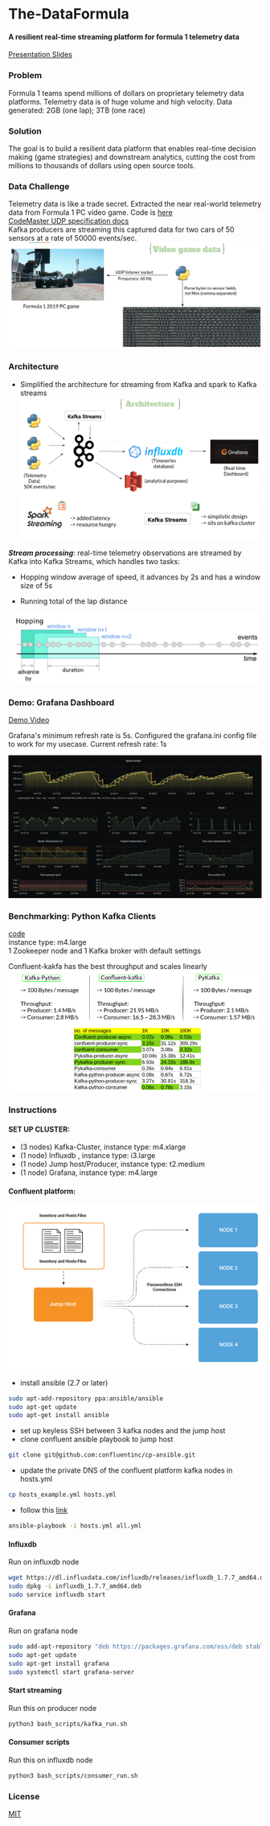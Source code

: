 # The-DataFormula
#### A resilient real-time streaming platform for formula 1 telemetry data
[Presentation Slides](https://docs.google.com/presentation/d/1iVNSijN6hWdmantrVPCrFRSPjSPBr-5AZsMWYGz8bFY)

### Problem
Formula 1 teams spend millions of dollars on proprietary telemetry data platforms. Telemetry data is of huge volume and high velocity. Data generated: 2GB (one lap); 3TB (one race)

### Solution
The goal is to build a resilient data platform that enables real-time decision making (game strategies) and downstream analytics, cutting the cost from millions to thousands of dollars using open source tools.

### Data Challenge
Telemetry data is like a trade secret. Extracted the near real-world telemetry data from Formula 1 PC video game. Code is [here](DataCollection/) <br />
[CodeMaster UDP specification docs](https://forums.codemasters.com/topic/44592-f1-2019-udp-specification/) <br />
Kafka producers are streaming this captured data for two cars of 50 sensors at a rate of 50000 events/sec. <br />
![data](docs/data.png) <br />

### Architecture
- Simplified the architecture for streaming from Kafka and spark to Kafka streams
![architecture](docs/pipeline.png) <br />
![sparkvsstreams](docs/spark.png) <br />

***Stream processing***: real-time telemetry observations are streamed by Kafka into Kafka Streams, which handles two tasks: 

 - Hopping window average of speed, it advances by 2s and has a window size of 5s
 
 - Running total of the lap distance <br />
 
 ![processing](docs/hopping.png)
 
 ### Demo: Grafana Dashboard
 
 [Demo Video](https://youtu.be/gUYPK_-QkPY)
 
 Grafana's minimum refresh rate is 5s. Configured the grafana.ini config file to work for my usecase. Current refresh rate: 1s
<br />

![Demo](docs/demo_1.png)

### Benchmarking: Python Kafka Clients
[code](benchmarking) <br />
instance type: m4.large <br />
1 Zookeeper node and 1 Kafka broker with default settings <br />

Confluent-kakfa has the best throughput and scales linearly <br />
![benchmark](docs/benchmark.png)

### Instructions

#### SET UP CLUSTER:
- (3 nodes) Kafka-Cluster, instance type: m4.xlarge
- (1 node) Influxdb , instance type: i3.large
- (1 node) Jump host/Producer, instance type: t2.medium
- (1 node) Grafana, instance type: m4.large

#### Confluent platform:
![pic](docs/ansible.png)
- install ansible (2.7 or later)
```bash
sudo apt-add-repository ppa:ansible/ansible
sudo apt-get update
sudo apt-get install ansible
```
- set up keyless SSH between 3 kafka nodes and the jump host
- clone confluent ansible playbook to jump host
```bash
git clone git@github.com:confluentinc/cp-ansible.git
```
- update the private DNS of the confluent platform kafka nodes in hosts.yml
```bash
cp hosts_example.yml hosts.yml
```
- follow this [link](https://docs.confluent.io/current/installation/cp-ansible/ansible-install.html)
```bash
ansible-playbook -i hosts.yml all.yml
```

#### Influxdb
Run on influxdb node
```bash
wget https://dl.influxdata.com/influxdb/releases/influxdb_1.7.7_amd64.deb 
sudo dpkg -i influxdb_1.7.7_amd64.deb
sudo service influxdb start
```

#### Grafana
Run on grafana node
```bash
sudo add-apt-repository "deb https://packages.grafana.com/oss/deb stable main"
sudo apt-get update
sudo apt-get install grafana
sudo systemctl start grafana-server
```

#### Start streaming
Run this on producer node
```bash
python3 bash_scripts/kafka_run.sh
```

#### Consumer scripts
Run this on influxdb node
```bash
python3 bash_scripts/consumer_run.sh
```

### License
[MIT](https://choosealicense.com/licenses/mit/)








